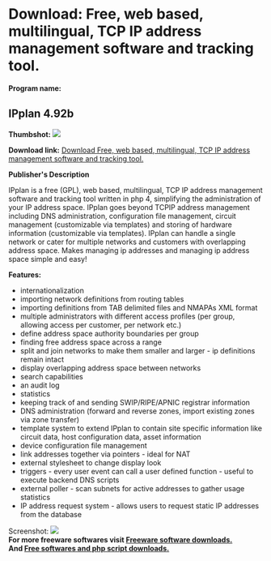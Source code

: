 # Download: Free, web based, multilingual, TCP IP address management software and tracking tool.

**Program name:**

## IPplan 4.92b

  
**Thumbshot:** ![](http://www.freewarefiles.com/screenshot/ipplan_md.gif)   
  
**Download link:** [Download Free, web based, multilingual, TCP IP address management software and tracking tool.](http://freesoftwares.boysofts.com/IPplan_program_16997.html)  
  


**Publisher's Description**  
  


IPplan is a free (GPL), web based, multilingual, TCP IP address management software and tracking tool written in php 4, simplifying the administration of your IP address space. IPplan goes beyond TCPIP address management including DNS administration, configuration file management, circuit management (customizable via templates) and storing of hardware information (customizable via templates). IPplan can handle a single network or cater for multiple networks and customers with overlapping address space. Makes managing ip addresses and managing ip address space simple and easy! 

**Features:**

  * internationalization 
  * importing network definitions from routing tables 
  * importing definitions from TAB delimited files and NMAPAs XML format 
  * multiple administrators with different access profiles (per group, allowing access per customer, per network etc.) 
  * define address space authority boundaries per group 
  * finding free address space across a range 
  * split and join networks to make them smaller and larger - ip definitions remain intact 
  * display overlapping address space between networks 
  * search capabilities 
  * an audit log 
  * statistics 
  * keeping track of and sending SWIP/RIPE/APNIC registrar information 
  * DNS administration (forward and reverse zones, import existing zones via zone transfer) 
  * template system to extend IPplan to contain site specific information like circuit data, host configuration data, asset information 
  * device configuration file management 
  * link addresses together via pointers - ideal for NAT 
  * external stylesheet to change display look 
  * triggers - every user event can call a user defined function - useful to execute backend DNS scripts 
  * external poller - scan subnets for active addresses to gather usage statistics 
  * IP address request system - allows users to request static IP addresses from the database 

  
  
Screenshot: ![](http://www.freewarefiles.com/screenshot/ipplan.gif)   
**For more freeware softwares visit [Freeware software downloads.](http://freesoftwares.boysofts.com/)**   
**And [Free softwares and php script downloads.](http://www.boysofts.com/)**
